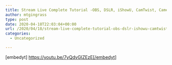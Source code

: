 ```yaml
---
title: Stream Live Complete Tutorial -OBS, DSLR, iShowU, CamTwist, Camera Live
author: mtgingrass
type: post
date: 2020-04-18T22:03:04+00:00
url: /2020/04/18/stream-live-complete-tutorial-obs-dslr-ishowu-camtwist-camera-live-2/
categories:
  - Uncategorized

---
```

[embedyt] https://youtu.be/7yQdvGIZEzE[/embedyt]